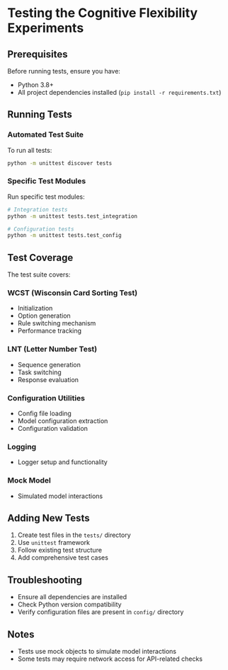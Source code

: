 # Testing the Cognitive Flexibility Experiments

## Prerequisites

Before running tests, ensure you have:
- Python 3.8+
- All project dependencies installed (`pip install -r requirements.txt`)

## Running Tests

### Automated Test Suite

To run all tests:

```bash
python -m unittest discover tests
```

### Specific Test Modules

Run specific test modules:

```bash
# Integration tests
python -m unittest tests.test_integration

# Configuration tests 
python -m unittest tests.test_config
```

## Test Coverage

The test suite covers:

### WCST (Wisconsin Card Sorting Test)
- Initialization
- Option generation
- Rule switching mechanism
- Performance tracking

### LNT (Letter Number Test)
- Sequence generation
- Task switching
- Response evaluation

### Configuration Utilities
- Config file loading
- Model configuration extraction
- Configuration validation

### Logging
- Logger setup and functionality

### Mock Model
- Simulated model interactions

## Adding New Tests

1. Create test files in the `tests/` directory
2. Use `unittest` framework
3. Follow existing test structure
4. Add comprehensive test cases

## Troubleshooting

- Ensure all dependencies are installed
- Check Python version compatibility
- Verify configuration files are present in `config/` directory

## Notes

- Tests use mock objects to simulate model interactions
- Some tests may require network access for API-related checks